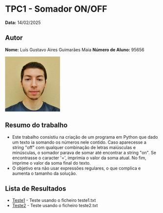 # TPC1 - Somador ON/OFF

**Data:** 14/02/2025

## Autor
**Nome:** Luís Gustavo Aires Guimarães Maia
**Número de Aluno:** 95656

![Foto do Autor](../foto.jpeg)

## Resumo do trabalho
- Este trabalho consistiu na criação de um programa em Python que dado um texto ia somando os números nele contido. Caso aparecesse a string "off" com qualquer combinação de letras maiúsculas e minúsculas, o somador parava de somar até encontrar a string "on". Se encontrasse o caracter '=', imprimia o valor da soma atual. No fim, imprime o valor da soma final do texto.
- O objetivo era não usar expressões regulares, o que complica e aumenta o tamanho da solução.

## Lista de Resultados
- [Teste1](./resultado1.txt) - Teste usando o ficheiro teste1.txt
- [Teste2](./resultado2.txt) - Teste usando o ficheiro teste2.txt